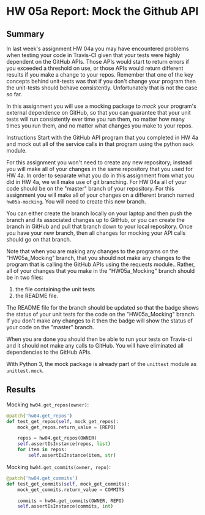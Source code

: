 # HW 05a Report: Mock the Github API

## Summary

In last week's assignment HW 04a you may have encountered problems when testing your code in Travis-CI given that your tests were highly dependent on the GitHub APIs. Those APIs would start to return errors if you exceeded a threshold on use, or those APIs would return different results if you make a change to your repos. Remember that one of the key concepts behind unit-tests was that if you don't change your program then the unit-tests should behave consistently. Unfortunately that is not the case so far. 

In this assignment you will use a mocking package to *mock* your program's external dependence on GitHub, so that you can guarantee that your unit tests will run consistently ever time you run them, no matter how many times you run them, and no matter what changes you make to your repos.

Instructions
Start with the GitHub API program that you completed in HW 4a and mock out all of the service calls in that program using the python `mock` module.   

For this assignment you won't need to create any new repository; instead you will make all of your changes in the same repository that you used for HW 4a. In order to separate what you do in this assignment from what you did in HW 4a, we will make use of git branching. For HW 04a all of your code should be on the "master" branch of your repository. For this assignment you will make all of your changes on a different branch named `hw05a-mocking`. You will need to create this new branch.

You can either create the branch locally on your laptop and then push the branch and its associated changes up to GitHub, or you can create the branch in GitHub and pull that branch down to your local repository.    Once you have your new branch, then all changes for mocking your API calls should go on that branch.

Note that when you are making any changes to the programs on the "HW05a_Mocking" branch, that you should not make any changes to the program that is calling the GitHub APIs using the requests module..  Rather, all of your changes that you make in the "HW05a_Mocking" branch should be in two files:  

1. the file containing the unit tests
1. the README file.  

The README file for the branch should be updated so that the badge shows the status of your unit tests for the code on the "HW05a_Mocking" branch.  If you don't make any changes to it then the badge will show the status of your code on the "master" branch.

When you are done you should then be able to run your tests on Travis-ci and it should not make any calls to GitHub.  You will have eliminated all dependencies to the GitHub APIs.

With Python 3, the mock package is already part of the `unittest` module as `unittest.mock`.

## Results

Mocking `hw04.get_repos(owner)`:
```python
@patch('hw04.get_repos')
def test_get_repos(self, mock_get_repos):
    mock_get_repos.return_value = [REPO]

    repos = hw04.get_repos(OWNER)
    self.assertIsInstance(repos, list)
    for item in repos:
        self.assertIsInstance(item, str)
```

Mocking `hw04.get_commits(owner, repo)`:
```python
@patch('hw04.get_commits')
def test_get_commits(self, mock_get_commits):
    mock_get_commits.return_value = COMMITS

    commits = hw04.get_commits(OWNER, REPO)
    self.assertIsInstance(commits, int)
```
